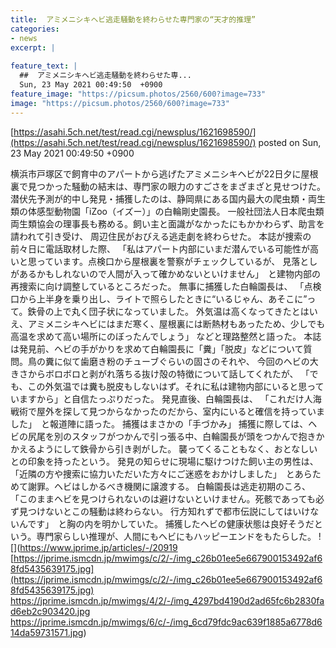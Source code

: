 ```yaml
---
title:  アミメニシキヘビ逃走騒動を終わらせた専門家の“天才的推理”  
categories:
- news
excerpt: |
  
feature_text: |
  ##  アミメニシキヘビ逃走騒動を終わらせた専...
  Sun, 23 May 2021 00:49:50  +0900
feature_image: "https://picsum.photos/2560/600?image=733"
image: "https://picsum.photos/2560/600?image=733"
---
```


[https://asahi.5ch.net/test/read.cgi/newsplus/1621698590/](https://asahi.5ch.net/test/read.cgi/newsplus/1621698590/)
posted on Sun, 23 May 2021 00:49:50  +0900

<!--more-->

横浜市戸塚区で飼育中のアパートから逃げたアミメニシキヘビが22日夕に屋根裏で見つかった騒動の結末は、専門家の眼力のすごさをまざまざと見せつけた。 潜伏先予測が的中し発見・捕獲したのは、静岡県にある国内最大の爬虫類・両生類の体感型動物園「iZoo（イズー）」の白輪剛史園長。 一般社団法人日本爬虫類両生類協会の理事長も務める。飼い主と面識がなかったにもかかわらず、助言を請われて引き受け、 周辺住民がおびえる逃走劇を終わらせた。 本誌が捜索の前々日に電話取材した際、 「私はアパート内部にいまだ潜んでいる可能性が高いと思っています。点検口から屋根裏を警察がチェックしているが、 見落としがあるかもしれないので人間が入って確かめないといけません」　と建物内部の再捜索に向け調整しているところだった。 無事に捕獲した白輪園長は、 「点検口から上半身を乗り出し、ライトで照らしたときに“いるじゃん、あそこに”って。鉄骨の上で丸く団子状になっていました。 外気温は高くなってきたとはいえ、アミメニシキヘビにはまだ寒く、屋根裏には断熱材もあったため、少しでも高温を求めて高い場所にのぼったんでしょう」 などと理路整然と語った。 本誌は発見前、ヘビの手がかりを求めて白輪園長に「糞」「脱皮」などについて質問。鳥の糞に似て歯磨き粉のチューブぐらいの固さのそれや、 今回のヘビの大きさからボロボロと剥がれ落ちる抜け殻の特徴について話してくれたが、 「でも、この外気温では糞も脱皮もしないはず。それに私は建物内部にいると思っていますから」と自信たっぷりだった。 発見直後、白輪園長は、 「これだけ人海戦術で屋外を探して見つからなかったのだから、室内にいると確信を持っていました」　と報道陣に語った。 捕獲はまさかの「手づかみ」 捕獲に際しては、ヘビの尻尾を別のスタッフがつかんで引っ張る中、白輪園長が頭をつかんで抱きかかえるようにして鉄骨から引き剥がした。 襲ってくることもなく、おとなしいとの印象を持ったという。 発見の知らせに現場に駆けつけた飼い主の男性は、 「近隣の方や捜索に協力いただいた方々にご迷惑をおかけしました」　とあらためて謝罪。ヘビはしかるべき機関に譲渡する。 白輪園長は逃走初期のころ、 「このままヘビを見つけられないのは避けないといけません。死骸であっても必ず見つけないとこの騒動は終わらない。 行方知れずで都市伝説にしてはいけないんです」　と胸の内を明かしていた。 捕獲したヘビの健康状態は良好そうだという。専門家らしい推理が、人間にもヘビにもハッピーエンドをもたらした。 ![](https://www.jprime.jp/articles/-/20919 [https://jprime.ismcdn.jp/mwimgs/c/2/-/img_c26b01ee5e667900153492af68fd5435639175.jpg](https://jprime.ismcdn.jp/mwimgs/c/2/-/img_c26b01ee5e667900153492af68fd5435639175.jpg) https://jprime.ismcdn.jp/mwimgs/4/2/-/img_4297bd4190d2ad65fc6b2830fad6eb2c903420.jpg https://jprime.ismcdn.jp/mwimgs/6/c/-/img_6cd79fdc9ac639f1885a6778d614da59731571.jpg)
